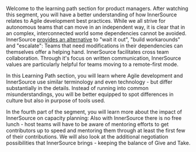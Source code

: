 Welcome to the learning path section for product managers.
After watching this segment, you will have a better understanding of how InnerSource relates to Agile development best practices.
While we all strive for autonomous teams that can move in an independent way, it is clear that in an complex, interconnected world some dependencies cannot be avoided.
InnerSource [provides an alternative](https://innersourcecommons.org/learn/learning-path/introduction/02/) to "wait it out", "build workarounds" and "escalate": Teams that need modifications in their dependencies can themselves offer a helping hand.
InnerSource facilitates cross team collaboration.
Through it's focus on written communication, InnerSource values are particularly helpful for teams moving to a remote-first mode.

In this Learning Path section, you will learn where Agile development and InnerSource use similar terminology and even technology - but differ substantially in the details.
Instead of running into common misunderstandings, you will be better equipped to spot differences in culture but also in purpose of tools used.

In the fourth part of the segment, you will learn more about the impact of InnerSource on capacity planning: Also with InnerSource there is no free lunch - host teams will have to be aware of mentoring efforts to get contributors up to speed and mentoring them through at least the first few of their contributions.
We will also look at the additional negotiation possibilities that InnerSource brings - keeping the balance of Give and Take.  
